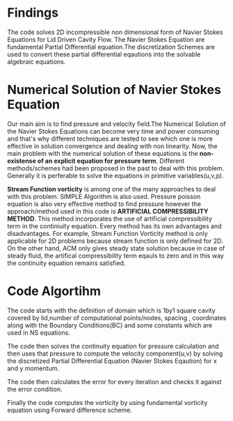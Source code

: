 # Findings

The code solves 2D incompressible non dimensional form of Navier Stokes Equations for Lid Driven Cavity Flow. The Navier Stokes Equation
are fundamental Partial Differential equation.The discretization Schemes are used to convert these partial differential eqautions into the
solvable algebraic equations.

# Numerical Solution of Navier Stokes Equation 

Our main aim is to find pressure and velocity field.The Numerical Solution of the Navier Stokes Equations can become very time and power 
consuming and that's why different techniques are tested to see which one is more effective in solution convergence and dealing with non
linearity. Now, the main problem with the numerical solution of these equations is the **non-existense of an explicit equation for
pressure term**. Different methods/schemes had been proposed in the past to deal with this problem. Generally it is perferable to solve
the equations in primitive variables(u,v,p). 

**Stream Function vorticity** is among one of the many approaches to deal with this problem. SIMPLE Algorithm is also used.  Pressure
poisson equation is also very effective method to find pressure however the approach/method used in this code is **ARTIFICIAL
COMPRESSIBILITY METHOD**. This method incorporates the use of artificial compressibility term in the continiuity equation. Every method
has its own advantages and disadvantages. For example, Stream Function Vorticity method is only applicable for 2D problems because stream
function is only defined for 2D. On the other hand, ACM only gives steady state solution because in case of steady fluid, the artifical
compressibility term eqauls to zero and in this way the continuity equation remains satisfied.

# Code Algortihm

The code starts with the definition of domain which is 1by1 square cavity covered by lid,number of computational points/nodes, spacing ,
coordinates along with the Boundary Conditions(BC) and some constants which are used in NS equations.

The code then solves the continuity equation for pressure calculation and then uses that pressure to compute the velocity component(u,v)
by solving the discretized Partial Differential Equation (Navier Stokes Eqaution) for x and y momentum.

The code then calculates the error for every iteration and checks it against the error condition.

Finally the code computes the vorticity by using fundamental vorticity equation using Forward difference scheme.

